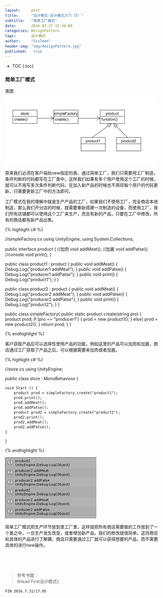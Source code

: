 ```yaml
---
layout:     post
title:      "设计模式-设计模式入门（5）"
subtitle:   "简单工厂模式"
date:       2016-07-27 15:34:00
categories: DesignPattern
tags:       设计模式
author:     "SixTeen"
header-img: "img/designPattern.jpg"
published:   true
---
```


* TOC
{:toc}

### 简单工厂模式

类图 

![](/img/unity3d/daylearning/7.27/class.png)

原来我们必须在客户端处new指定的类，通过简单工厂，我们只需要用工厂制造，条件判断的代码都写在工厂类中，这样我们如果有多个用户使用这个工厂的时候，就可以不用写多次条件判断代码，在加入新产品的时候也不用将每个用户的代码更新，只需要更新工厂中的方法即可。

工厂模式在我的理解中就是生产产品的工厂，如果我们不使用工厂，完全商店本地制造，那么我们开分店的时候，就需要重新搭建一次制造的设备，而使用工厂，我们所有店铺都可以使用这个工厂来生产，而且有新的产品，只要在工厂中修改，所有的商店都有新产品出售。

{% highlight c# %}

//simpleFactory.cs
using UnityEngine;
using System.Collections;

public interface product {
    //加肉
    void addMeat();
    //加酱
    void addPatse();
    //console
    void print();
}

public class product1 : product {
    public void addMeat() {
        Debug.Log("producer1 addMeat");
    }
    public void addPatse() {
        Debug.Log("producer1 addPatse");
    }
    public void print() {
        Debug.Log("product1");
    }
}

public class product2 : product {
    public void addMeat() {
        Debug.Log("producer2 addMeat");
    }
    public void addPatse() {
        Debug.Log("producer2 addPatse");
    }
    public void print() {
        Debug.Log("product2");
    }
}

public class simpleFactory{
    public static product create(string pro) {
        product prod;
        if (pro == "producer1") {
            prod = new product1();
        }
        else{
            prod = new product2();
        }
        return prod;
    }
}

{% endhighlight %}

客户获取产品后可以选择性使用产品的功能，例如这里的产品可以加肉和加酱，商店通过工厂获取了产品之后，可以根据需要来加肉或者加酱。

{% highlight c# %}

//store.cs
using UnityEngine;

public class store : MonoBehaviour {

    void Start () {
        product prod = simpleFactory.create("product1");
        prod.print();
        prod.addMeat();
        prod.addPatse();
        product prod2 = simpleFactory.create("product2");
        prod2.print();
        prod2.addMeat();
        prod2.addPatse();
    }
    
}

{% endhighlight %}

![](/img/unity3d/daylearning/7.27/result1.png)

简单工厂模式把生产环节放到里工厂里，这样就把所有商店需要做的工作放到了一个类之中，一旦生产发生改变，或者增加新产品，我们的修改就很简单。这将商店和具体的产品进行了解耦，商店只需要通过工厂就可以获得想要的产品，而不需要具体的进行new操作。

<br/><br/><br/>

>参考书籍：<br/>《Head First设计模式》

    FIN 2016.7.31/17.05